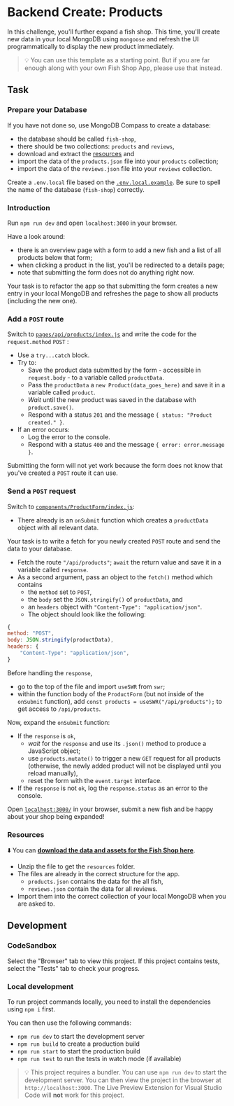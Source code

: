 # Backend Create: Products

In this challenge, you'll further expand a fish shop. This time, you'll create new data in your local MongoDB using `mongoose` and refresh the UI programmatically to display the new product immediately.

> 💡 You can use this template as a starting point. But if you are far enough along with your own Fish Shop App, please use that instead.

## Task

### Prepare your Database

If you have not done so, use MongoDB Compass to create a database:

- the database should be called `fish-shop`,
- there should be two collections: `products` and `reviews`,
- download and extract the [resources](README.md#resources) and
- import the data of the `products.json` file into your `products` collection;
- import the data of the `reviews.json` file into your `reviews` collection.

Create a `.env.local` file based on the [`.env.local.example`](./.env.local.example). Be sure to spell the name of the database (`fish-shop`) correctly.

### Introduction

Run `npm run dev` and open `localhost:3000` in your browser.

Have a look around:

- there is an overview page with a form to add a new fish and a list of all products below that form;
- when clicking a product in the list, you'll be redirected to a details page;
- note that submitting the form does not do anything right now.

Your task is to refactor the app so that submitting the form creates a new entry in your local MongoDB and refreshes the page to show all products (including the new one).

### Add a `POST` route

Switch to [`pages/api/products/index.js`](./pages/api/products/index.js) and write the code for the `request.method` `POST` :

- Use a `try...catch` block.
- Try to:
  - Save the product data submitted by the form - accessible in `request.body` - to a variable called `productData`.
  - Pass the `productData` a `new Product(data_goes_here)` and save it in a variable called `product`.
  - _Wait_ until the new product was saved in the database with `product.save()`.
  - Respond with a status `201` and the message `{ status: "Product created." }`.
- If an error occurs:
  - Log the error to the console.
  - Respond with a status `400` and the message `{ error: error.message }`.

Submitting the form will not yet work because the form does not know that you've created a `POST` route it can use.

### Send a `POST` request

Switch to [`components/ProductForm/index.js`](./components/ProductForm/index.js):

- There already is an `onSubmit` function which creates a `productData` object with all relevant data.

Your task is to write a fetch for you newly created `POST` route and send the data to your database.

- Fetch the route `"/api/products"`; `await` the return value and save it in a variable called `response`.
- As a second argument, pass an object to the `fetch()` method which contains
  - the `method` set to `POST`,
  - the `body` set the `JSON.stringify()` of `productData`, and
  - an `headers` object with `"Content-Type": "application/json"`.
  - The object should look like the following:

```js
{
method: "POST",
body: JSON.stringify(productData),
headers: {
    "Content-Type": "application/json",
}
```

Before handling the `response`,

- go to the top of the file and import `useSWR` from `swr`;
- within the function body of the `ProductForm` (but not inside of the `onSubmit` function), add `const products = useSWR("/api/products");` to get access to `/api/products`.

Now, expand the `onSubmit` function:

- If the `response` is `ok`,
  - _wait_ for the `response` and use its `.json()` method to produce a JavaScript object;
  - use `products.mutate()` to trigger a new `GET` request for all products (otherwise, the newly added product will not be displayed until you reload manually),
  - reset the form with the `event.target` interface.
- If the `response` is not `ok`, log the `response.status` as an error to the console.

Open [`localhost:3000/`](http://localhost:3000/) in your browser, submit a new fish and be happy about your shop being expanded!

### Resources

⬇️ You can [**download the data and assets for the Fish Shop here**](./resources.zip?raw=true).

- Unzip the file to get the `resources` folder.
- The files are already in the correct structure for the app.
  - `products.json` contains the data for the all fish,
  - `reviews.json` contain the data for all reviews.
- Import them into the correct collection of your local MongoDB when you are asked to.

## Development

### CodeSandbox

Select the "Browser" tab to view this project. If this project contains tests, select the "Tests" tab to check your progress.

### Local development

To run project commands locally, you need to install the dependencies using `npm i` first.

You can then use the following commands:

- `npm run dev` to start the development server
- `npm run build` to create a production build
- `npm run start` to start the production build
- `npm run test` to run the tests in watch mode (if available)

> 💡 This project requires a bundler. You can use `npm run dev` to start the development server. You can then view the project in the browser at `http://localhost:3000`. The Live Preview Extension for Visual Studio Code will **not** work for this project.
